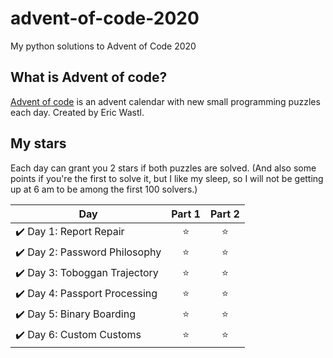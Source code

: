 # advent-of-code-2020
My python solutions to Advent of Code 2020

## What is Advent of code?
[Advent of code](https://adventofcode.com/) is an advent calendar with new small programming puzzles each day. Created by Eric Wastl.

## My stars
Each day can grant you 2 stars if both puzzles are solved. (And also some points if you're the first to solve it, but I like my sleep, so I will not be getting up at 6 am to be among the first 100 solvers.)

| Day | Part 1 | Part 2 |
|---|:----:|:---:|
|✔️ Day 1: Report Repair | ⭐️ | ⭐️ |
|✔️ Day 2: Password Philosophy   | ⭐️ | ⭐️ |
|✔️ Day 3: Toboggan Trajectory   | ⭐️ | ⭐️ |
|✔️ Day 4: Passport Processing   | ⭐️ | ⭐️ |
|✔️ Day 5: Binary Boarding   | ⭐️ | ⭐️ |
|✔️ Day 6: Custom Customs   | ⭐️ | ⭐️ |

